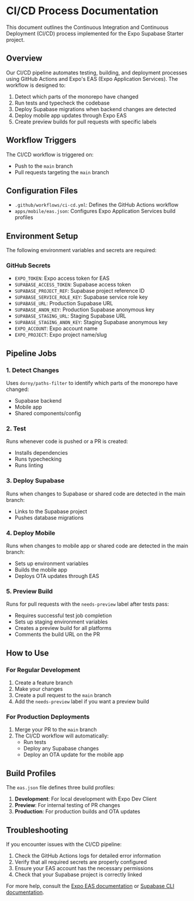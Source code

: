 # CI/CD Process Documentation

This document outlines the Continuous Integration and Continuous Deployment (CI/CD) process implemented for the Expo Supabase Starter project.

## Overview

Our CI/CD pipeline automates testing, building, and deployment processes using GitHub Actions and Expo's EAS (Expo Application Services). The workflow is designed to:

1. Detect which parts of the monorepo have changed
2. Run tests and typecheck the codebase
3. Deploy Supabase migrations when backend changes are detected
4. Deploy mobile app updates through Expo EAS
5. Create preview builds for pull requests with specific labels

## Workflow Triggers

The CI/CD workflow is triggered on:
- Push to the `main` branch
- Pull requests targeting the `main` branch

## Configuration Files

- `.github/workflows/ci-cd.yml`: Defines the GitHub Actions workflow
- `apps/mobile/eas.json`: Configures Expo Application Services build profiles

## Environment Setup

The following environment variables and secrets are required:

### GitHub Secrets
- `EXPO_TOKEN`: Expo access token for EAS
- `SUPABASE_ACCESS_TOKEN`: Supabase access token
- `SUPABASE_PROJECT_REF`: Supabase project reference ID
- `SUPABASE_SERVICE_ROLE_KEY`: Supabase service role key
- `SUPABASE_URL`: Production Supabase URL
- `SUPABASE_ANON_KEY`: Production Supabase anonymous key
- `SUPABASE_STAGING_URL`: Staging Supabase URL
- `SUPABASE_STAGING_ANON_KEY`: Staging Supabase anonymous key
- `EXPO_ACCOUNT`: Expo account name
- `EXPO_PROJECT`: Expo project name/slug

## Pipeline Jobs

### 1. Detect Changes
Uses `dorny/paths-filter` to identify which parts of the monorepo have changed:
- Supabase backend
- Mobile app
- Shared components/config

### 2. Test
Runs whenever code is pushed or a PR is created:
- Installs dependencies
- Runs typechecking
- Runs linting

### 3. Deploy Supabase
Runs when changes to Supabase or shared code are detected in the main branch:
- Links to the Supabase project
- Pushes database migrations

### 4. Deploy Mobile
Runs when changes to mobile app or shared code are detected in the main branch:
- Sets up environment variables
- Builds the mobile app
- Deploys OTA updates through EAS

### 5. Preview Build
Runs for pull requests with the `needs-preview` label after tests pass:
- Requires successful test job completion
- Sets up staging environment variables
- Creates a preview build for all platforms
- Comments the build URL on the PR

## How to Use

### For Regular Development
1. Create a feature branch
2. Make your changes
3. Create a pull request to the `main` branch
4. Add the `needs-preview` label if you want a preview build

### For Production Deployments
1. Merge your PR to the `main` branch
2. The CI/CD workflow will automatically:
   - Run tests
   - Deploy any Supabase changes
   - Deploy an OTA update for the mobile app

## Build Profiles

The `eas.json` file defines three build profiles:

1. **Development**: For local development with Expo Dev Client
2. **Preview**: For internal testing of PR changes
3. **Production**: For production builds and OTA updates

## Troubleshooting

If you encounter issues with the CI/CD pipeline:

1. Check the GitHub Actions logs for detailed error information
2. Verify that all required secrets are properly configured
3. Ensure your EAS account has the necessary permissions
4. Check that your Supabase project is correctly linked

For more help, consult the [Expo EAS documentation](https://docs.expo.dev/eas/) or [Supabase CLI documentation](https://supabase.com/docs/reference/cli).